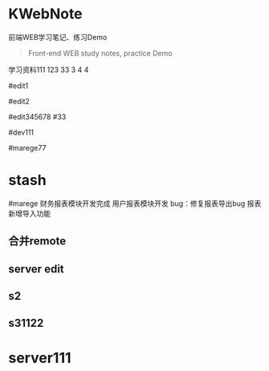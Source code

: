 # KWebNote
前端WEB学习笔记、练习Demo
> Front-end WEB study notes, practice Demo

学习资料111
123
33
3
4
4

#edit1

#edit2

#edit345678
#33

#dev111

#marege77

# stash

#marege
财务报表模块开发完成
用户报表模块开发
bug：修复报表导出bug
报表新增导入功能
## 合并remote

## server edit
## s2
## s31122

# server111

